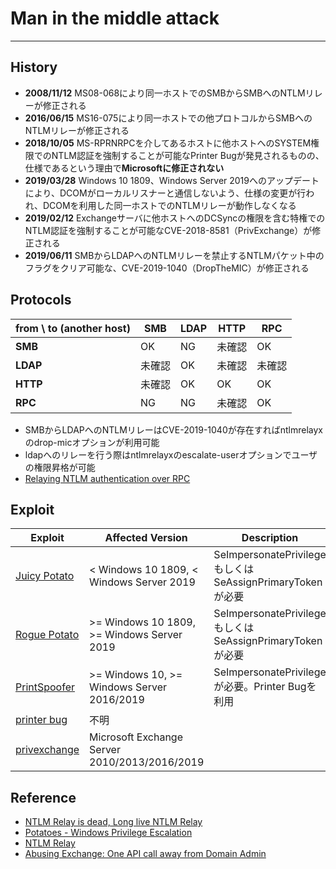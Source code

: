 # Man in the middle attack

----

## History
* **2008/11/12** MS08-068により同一ホストでのSMBからSMBへのNTLMリレーが修正される
* **2016/06/15** MS16-075により同一ホストでの他プロトコルからSMBへのNTLMリレーが修正される
* **2018/10/05** MS-RPRNRPCを介してあるホストに他ホストへのSYSTEM権限でのNTLM認証を強制することが可能なPrinter Bugが発見されるものの、仕様であるという理由で**Microsoftに修正されない**
* **2019/03/28** Windows 10 1809、Windows Server 2019へのアップデートにより、DCOMがローカルリスナーと通信しないよう、仕様の変更が行われ、DCOMを利用した同一ホストでのNTLMリレーが動作しなくなる 
* **2019/02/12** Exchangeサーバに他ホストへのDCSyncの権限を含む特権でのNTLM認証を強制することが可能なCVE-2018-8581（PrivExchange）が修正される
* **2019/06/11** SMBからLDAPへのNTLMリレーを禁止するNTLMパケット中のフラグをクリア可能な、CVE-2019-1040（DropTheMIC）が修正される

## Protocols
| from \ to (another host) | SMB    | LDAP | HTTP   | RPC    |
| ------------------------ | ------ | ---- | ------ | ------ |
| **SMB**                  | OK     | NG   | 未確認 | OK     |
| **LDAP**                 | 未確認 | OK   | 未確認 | 未確認 |
| **HTTP**                 | 未確認 | OK   | OK     | OK     |
| **RPC**                  | NG     | NG   | 未確認 | OK     |

* SMBからLDAPへのNTLMリレーはCVE-2019-1040が存在すればntlmrelayxのdrop-micオプションが利用可能
* ldapへのリレーを行う際はntlmrelayxのescalate-userオプションでユーザの権限昇格が可能
* [Relaying NTLM authentication over RPC](https://blog.compass-security.com/2020/05/relaying-ntlm-authentication-over-rpc/)

## Exploit

| Exploit                                                    | Affected Version                              | Description                                              |
| ---------------------------------------------------------- | --------------------------------------------- | -------------------------------------------------------- |
| [Juicy Potato](https://github.com/ohpe/juicy-potato)       | < Windows 10 1809, < Windows Server 2019      | SeImpersonatePrivilegeもしくはSeAssignPrimaryTokenが必要 |
| [Rogue Potato](https://github.com/antonioCoco/RoguePotato) | >= Windows 10 1809, >= Windows Server 2019    | SeImpersonatePrivilegeもしくはSeAssignPrimaryTokenが必要 |
| [PrintSpoofer](https://github.com/itm4n/PrintSpoofer)      | >= Windows 10, >= Windows Server 2016/2019    | SeImpersonatePrivilegeが必要。Printer Bugを利用          |
| [printer bug](https://github.com/dirkjanm/krbrelayx)       | 不明                                          |                                                          |
| [privexchange](https://github.com/dirkjanm/krbrelayx)      | Microsoft Exchange Server 2010/2013/2016/2019 |                                                          |


## Reference
* [NTLM Relay is dead, Long live NTLM Relay](https://conference.hitb.org/hitbsecconf2018dxb/materials/D2T2%20-%20NTLM%20Relay%20Is%20Dead%20Long%20Live%20NTLM%20Relay%20-%20Jianing%20Wang%20and%20Junyu%20Zhou.pdf)
* [Potatoes - Windows Privilege Escalation](https://jlajara.gitlab.io/others/2020/11/22/Potatoes_Windows_Privesc.html)
* [NTLM Relay](https://en.hackndo.com/ntlm-relay/)
* [Abusing Exchange: One API call away from Domain Admin](https://dirkjanm.io/abusing-exchange-one-api-call-away-from-domain-admin/)